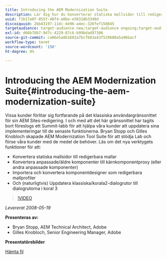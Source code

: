 ```yaml
---
title: Introducing the AEM Modernization Suite
description: Lär dig hur du konverterar statiska mallsidor till redigerbara mallar. Lär dig hur du konverterar anpassade eller äldre komponenter till kärnkomponentutkast och mycket mer.
uuid: f1b17a0f-055f-48f4-a0be-e50318b3349d
discoiquuid: 2bb43197-11dc-4e96-a4ec-326fef150845
targetaudience: target-audience new;target-audience ongoing;target-audience upgrader
exl-id: d66b78b7-9d7c-4229-87c6-b99bdad97306
source-git-commit: ca06e5a8b1602a7bcfb83a43f529680a5a96bacf
workflow-type: tm+mt
source-wordcount: '158'
ht-degree: 0%

---
```


# Introducing the AEM Modernization Suite{#introducing-the-aem-modernization-suite}

Vissa kunder förlitar sig fortfarande på det klassiska användargränssnittet för sin AEM Sites-redigering. I och med att det här gränssnittet har tagits bort föreslogs ett Summit-labb för att hjälpa våra kunder att uppdatera sina implementeringar till de senaste funktionerna. Bryan Stopp och Gilles Knobloch skapade AEM Modernization Tool Suite för att stödja Lab och förse våra kunder med de medel de behöver.  Läs om det nya verktygets funktioner för att:

* Konvertera statiska mallsidor till redigerbara mallar
* Konvertera anpassade/äldre komponenter till kärnkomponentproxy (eller andra anpassade komponenter)
* Importera och konvertera komponentdesigner som redigerbara mallprofiler
* Och (naturligtvis) Uppdatera klassiska/korala2-dialogrutor till dialogrutorna i koral 3

>[!VIDEO](https://video.tv.adobe.com/v/27322?quality=9)

*Levererat 2008-05-19*

**Presenteras av:**

* Bryan Stopp, AEM Technical Architect, Adobe
* Gilles Knobloch, Senior Engineering Manager, Adobe

**Presentatörsbilder**

[Hämta fil](assets/modernization-toolsaemgems.pdf)
